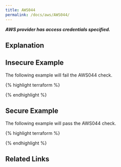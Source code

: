 ```yaml
---
title: AWS044
permalink: /docs/aws/AWS044/
---
```


***AWS provider has access credentials specified.***

## Explanation





## Insecure Example

The following example will fail the AWS044 check.

{% highlight terraform %}



{% endhighlight %}

## Secure Example

The following example will pass the AWS044 check.

{% highlight terraform %}



{% endhighlight %}

## Related Links


